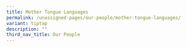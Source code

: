```yaml
---
title: Mother Tongue Languages
permalink: /unassigned-pages/our-people/mother-tongue-languages/
variant: tiptap
description: ""
third_nav_title: Our People
---
```

